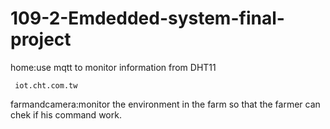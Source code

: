 # 109-2-Emdedded-system-final-project  

home:use mqtt to monitor information from DHT11  

     iot.cht.com.tw  
     
farmandcamera:monitor the environment in the farm so that the farmer can chek if his command work.
